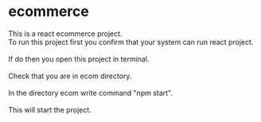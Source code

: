 # ecommerce
This is a react ecommerce project.<br>
To run this project first you confirm that your system can run react project.<br><br>
If do then you open this project in terminal.<br><br>
Check that you are in ecom directory.<br><br>
In the directory ecom write command "npm start".<br><br>
This will start the project.
